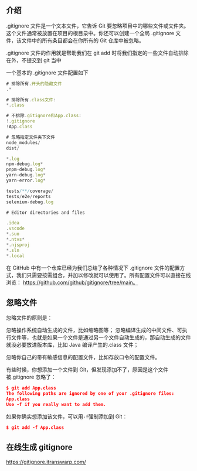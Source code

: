 ## 介绍

.gitignore 文件是一个文本文件，它告诉 Git 要忽略项目中的哪些文件或文件夹。这个文件通常被放置在项目的根目录中。你还可以创建一个全局 .gitignore 文件，该文件中的所有条目都会在你所有的 Git 仓库中被忽略。

.gitignore 文件的作用就是帮助我们在 git add 时将我们指定的一些文件自动排除在外，不提交到 git 当中

一个基本的 .gitignore 文件配置如下

```js
# 排除所有.开头的隐藏文件
.*

# 排除所有.class文件:
*.class

# 不排除.gitignore和App.class:
!.gitignore
!App.class

# 忽略指定文件夹下文件
node_modules/
dist/

*.log
npm-debug.log*
pnpm-debug.log*
yarn-debug.log*
yarn-error.log*

tests/**/coverage/
tests/e2e/reports
selenium-debug.log

# Editor directories and files

.idea
.vscode
*.suo
*.ntvs*
*.njsproj
*.sln
*.local

```

在 GitHub 中有一个仓库已经为我们总结了各种情况下 .gitignore 文件的配置方式，我们只需要按需组合，并加以修改就可以使用了。所有配置文件可以直接在线浏览： https://github.com/github/gitignore/tree/main。

## 忽略文件

忽略文件的原则是：

忽略操作系统自动生成的文件，比如缩略图等；
忽略编译生成的中间文件、可执行文件等，也就是如果一个文件是通过另一个文件自动生成的，那自动生成的文件就没必要放进版本库，比如 Java 编译产生的.class 文件；

忽略你自己的带有敏感信息的配置文件，比如存放口令的配置文件。

有些时候，你想添加一个文件到 Git，但发现添加不了，原因是这个文件被.gitignore 忽略了：

```json
$ git add App.class
The following paths are ignored by one of your .gitignore files:
App.class
Use -f if you really want to add them.
```

如果你确实想添加该文件，可以用`-f`强制添加到 Git：

```json
$ git add -f App.class
```

## 在线生成 gitignore

https://gitignore.itranswarp.com/
